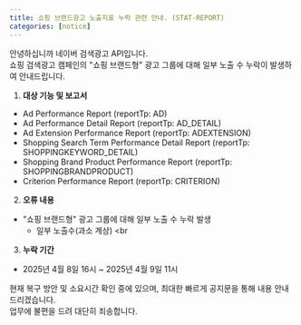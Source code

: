 ```yaml
---
title: 쇼핑 브랜드광고 노출지표 누락 관련 안내. (STAT-REPORT)
categories: [notice]
---
```


안녕하십니까 네이버 검색광고 API입니다.<br>
쇼핑 검색광고 캠페인의 "쇼핑 브랜드형" 광고 그룹에 대해 일부 노출 수 누락이 발생하여 안내드립니다. <br>

1. **대상 기능 및 보고서** <br>
- Ad Performance Report (reportTp: AD) <br>
- Ad Performance Detail Report (reportTp: AD_DETAIL) <br>
- Ad Extension Performance Report (reportTp: ADEXTENSION) <br>
- Shopping Search Term Performance Detail Report (reportTp: SHOPPINGKEYWORD_DETAIL) <br>
- Shopping Brand Product Performance Report (reportTp: SHOPPINGBRANDPRODUCT) <br>
- Criterion Performance Report (reportTp: CRITERION) <br>

2.  **오류 내용**<br>
- "쇼핑 브랜드형" 광고 그룹에 대해 일부 노출 수 누락 발생 <br>
  - 일부 노출수(과소 계상) <br

3. **누락 기간** <br>
- 2025년 4월 8일 16시 ~ 2025년 4월 9일 11시 <br> 

현재 복구 방안 및 소요시간 확인 중에 있으며, 최대한 빠르게 공지문을 통해 내용 안내드리겠습니다.<br>
업무에 불편을 드려 대단히 죄송합니다.
 
